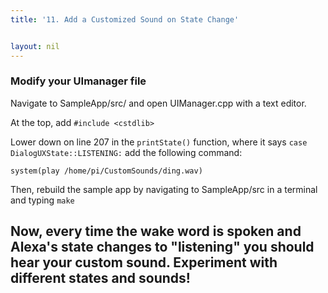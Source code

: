 ```yaml
---
title: '11. Add a Customized Sound on State Change'


layout: nil
---
```


### Modify your UImanager file

Navigate to SampleApp/src/ and open UIManager.cpp with a text editor.

At the top, add `#include <cstdlib>`

Lower down on line 207 in the `printState()` function, where it says `case DialogUXState::LISTENING:` add the following command:

`system(play /home/pi/CustomSounds/ding.wav)`

Then, rebuild the sample app by navigating to SampleApp/src in a terminal and typing `make`

Now, every time the wake word is spoken and Alexa's state changes to "listening" you should hear your custom sound.  Experiment with different states and sounds!
---
